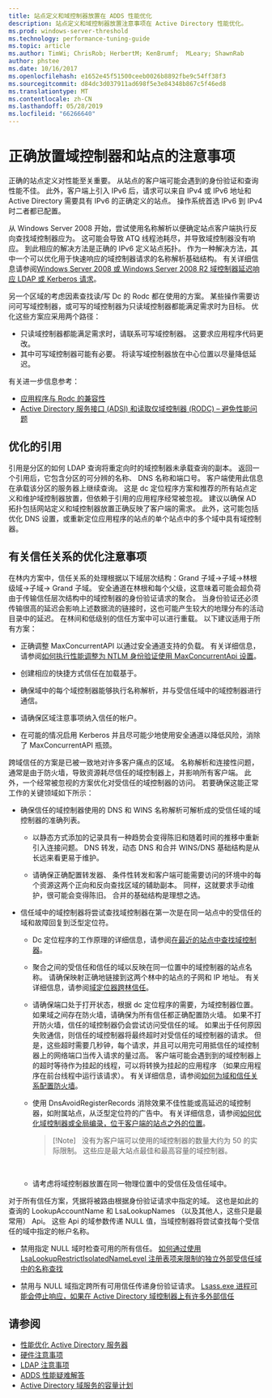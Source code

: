 ```yaml
---
title: 站点定义和域控制器放置在 ADDS 性能优化
description: 站点定义和域控制器放置注意事项在 Active Directory 性能优化。
ms.prod: windows-server-threshold
ms.technology: performance-tuning-guide
ms.topic: article
ms.author: TimWi; ChrisRob; HerbertM; KenBrumf;  MLeary; ShawnRab
author: phstee
ms.date: 10/16/2017
ms.openlocfilehash: e1652e45f51500ceeb0026b8892fbe9c54ff38f3
ms.sourcegitcommit: d84dc3d037911ad698f5e3e84348b867c5f46ed8
ms.translationtype: MT
ms.contentlocale: zh-CN
ms.lasthandoff: 05/28/2019
ms.locfileid: "66266640"
---
```

# <a name="proper-placement-of-domain-controllers-and-site-considerations"></a>正确放置域控制器和站点的注意事项

正确的站点定义对性能至关重要。 从站点的客户端可能会遇到的身份验证和查询性能不佳。 此外，客户端上引入 IPv6 后，请求可以来自 IPv4 或 IPv6 地址和 Active Directory 需要具有 IPv6 的正确定义的站点。 操作系统首选 IPv6 到 IPv4 时二者都已配置。

从 Windows Server 2008 开始，尝试使用名称解析以便确定站点客户端执行反向查找域控制器应为。 这可能会导致 ATQ 线程池耗尽，并导致域控制器没有响应。 到此相应的解决方法是正确的 IPv6 定义站点拓扑。 作为一种解决方法，其中一个可以优化用于快速响应的域控制器请求的名称解析基础结构。 有关详细信息请参阅[Windows Server 2008 或 Windows Server 2008 R2 域控制器延迟响应 LDAP 或 Kerberos 请求](https://support.microsoft.com/kb/2668820)。

另一个区域的考虑因素查找读/写 Dc 的 Rodc 都在使用的方案。  某些操作需要访问可写域控制器，或可写的域控制器为只读域控制器都能满足需求时为目标。  优化这些方案应采用两个路径：
-   只读域控制器都能满足需求时，请联系可写域控制器。  这要求应用程序代码更改。
-   其中可写域控制器可能有必要。  将读写域控制器放在中心位置以尽量降低延迟。

有关进一步信息参考：
-   [应用程序与 Rodc 的兼容性](https://technet.microsoft.com/library/cc772597.aspx)
-   [Active Directory 服务接口 (ADSI) 和读取仅域控制器 (RODC) – 避免性能问题](https://blogs.technet.microsoft.com/fieldcoding/2012/06/24/active-directory-service-interface-adsi-and-the-read-only-domain-controller-rodc-avoiding-performance-issues/)

## <a name="optimize-for-referrals"></a>优化的引用

引用是分区的如何 LDAP 查询将重定向时的域控制器未承载查询的副本。 返回一个引用后，它包含分区的可分辨的名称、 DNS 名称和端口号。 客户端使用此信息在承载该分区的服务器上继续查询。 这是 dc 定位程序方案和推荐的所有站点定义和维护域控制器放置，但依赖于引用的应用程序经常被忽视。 建议以确保 AD 拓扑包括网站定义和域控制器放置正确反映了客户端的需求。 此外，这可能包括优化 DNS 设置，或重新定位应用程序的站点的单个站点中的多个域中具有域控制器。

## <a name="optimization-considerations-for-trusts"></a>有关信任关系的优化注意事项

在林内方案中，信任关系的处理根据以下域层次结构：Grand 子域-&gt;子域-&gt;林根级域-&gt;子域-&gt; Grand 子域。 安全通道在林根和每个父级，这意味着可能会超负荷由于传输信任层次结构中的域控制器的身份验证请求的聚合。 当身份验证还必须传输很高的延迟会影响上述数据流的链接时，这也可能产生较大的地理分布的活动目录中的延迟。 在林间和低级别的信任方案中可以进行重载。 以下建议适用于所有方案：

-   正确调整 MaxConcurrentAPI 以通过安全通道支持的负载。 有关详细信息，请参阅[如何执行性能调整为 NTLM 身份验证使用 MaxConcurrentApi 设置](https://support.microsoft.com/kb/2688798/EN-US)。

-   创建相应的快捷方式信任在加载基于。

-   确保域中的每个域控制器能够执行名称解析，并与受信任域中的域控制器进行通信。

-   请确保区域注意事项纳入信任的帐户。

-   在可能的情况启用 Kerberos 并且尽可能少地使用安全通道以降低风险，消除了 MaxConcurrentAPI 瓶颈。

跨域信任的方案是已被一致地对许多客户痛点的区域。 名称解析和连接性问题，通常是由于防火墙，导致资源耗尽信任的域控制器上，并影响所有客户端。 此外，一个经常被忽视的方案优化对受信任的域控制器的访问。 若要确保这能正常工作的关键领域如下所示：

-   确保信任的域控制器使用的 DNS 和 WINS 名称解析可解析成的受信任域的域控制器的准确列表。

    -   以静态方式添加的记录具有一种趋势会变得陈旧和随着时间的推移中重新引入连接问题。 DNS 转发，动态 DNS 和合并 WINS/DNS 基础结构是从长远来看更易于维护。

    -   请确保正确配置转发器、 条件性转发和客户端可能需要访问的环境中的每个资源这两个正向和反向查找区域的辅助副本。 同样，这就要求手动维护，很可能会变得陈旧。 合并的基础结构是理想之选。

-   信任域中的域控制器将尝试查找域控制器在第一次是在同一站点中的受信任的域和故障回复到泛型定位符。

    -   Dc 定位程序的工作原理的详细信息，请参阅[在最近的站点中查找域控制器](https://technet.microsoft.com/library/cc978016.aspx)。

    -   聚合之间的受信任和信任的域以反映在同一位置中的域控制器的站点名称。 请确保映射正确地链接到这两个林中的站点的子网和 IP 地址。 有关详细信息，请参阅[域定位器跨林信任](http://blogs.technet.com/b/askds/archive/2008/09/24/domain-locator-across-a-forest-trust.aspx)。

    -   请确保端口处于打开状态，根据 dc 定位程序的需要，为域控制器位置。 如果域之间存在防火墙，请确保为所有信任都正确配置防火墙。 如果不打开防火墙，信任的域控制器仍会尝试访问受信任的域。 如果出于任何原因失败通信，则信任的域控制器将最终超时对受信任的域控制器的请求。 但是，这些超时需要几秒钟，每个请求，并且可以用完可用抵信任的域控制器上的网络端口当传入请求的量过高。 客户端可能会遇到到的域控制器上的超时等待作为挂起的线程，可以将转换为挂起的应用程序 （如果应用程序在前台线程中运行该请求）。 有关详细信息，请参阅[如何为域和信任关系配置防火墙](https://support.microsoft.com/kb/179442)。

    -   使用 DnsAvoidRegisterRecords 消除效果不佳性能或高延迟的域控制器，如附属站点，从泛型定位符的广告中。 有关详细信息，请参阅[如何优化域控制器或全局编录，位于客户端的站点之外的位置](https://support.microsoft.com/kb/306602)。

        > [!Note]   没有为客户端可以使用的域控制器的数量大约为 50 的实际限制。 这些应是最大站点最佳和最高容量的域控制器。

         

    -   请考虑将域控制器放置在同一物理位置中的受信任及信任域中。

对于所有信任方案，凭据将被路由根据身份验证请求中指定的域。 这也是如此的查询的 LookupAccountName 和 LsaLookupNames （以及其他人，这些只是最常用） Api。 这些 Api 的域参数传递 NULL 值，当域控制器将尝试查找每个受信任的域中指定的帐户名称。

-   禁用指定 NULL 域时检查可用的所有信任。 [如何通过使用 LsaLookupRestrictIsolatedNameLevel 注册表项来限制的独立外部受信任域中的名称查找](https://support.microsoft.com/kb/818024)

-   禁用与 NULL 域指定跨所有可用信任传递身份验证请求。 [Lsass.exe 进程可能会停止响应，如果在 Active Directory 域控制器上有许多外部信任](https://support.microsoft.com/kb/923241/EN-US)

## <a name="see-also"></a>请参阅
- [性能优化 Active Directory 服务器](index.md)
- [硬件注意事项](hardware-considerations.md)
- [LDAP 注意事项](ldap-considerations.md)
- [ADDS 性能疑难解答](troubleshoot.md) 
- [Active Directory 域服务的容量计划](https://go.microsoft.com/fwlink/?LinkId=324566)